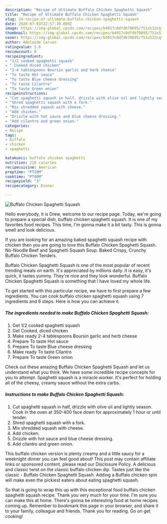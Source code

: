 ```yaml
---
description: "Recipe of Ultimate Buffalo Chicken Spaghetti Squash"
title: "Recipe of Ultimate Buffalo Chicken Spaghetti Squash"
slug: 24-recipe-of-ultimate-buffalo-chicken-spaghetti-squash
date: 2020-07-03T22:57:39.009Z
image: https://img-global.cpcdn.com/recipes/b4917c0dfdb70695/751x532cq70/buffalo-chicken-spaghetti-squash-recipe-main-photo.jpg
thumbnail: https://img-global.cpcdn.com/recipes/b4917c0dfdb70695/751x532cq70/buffalo-chicken-spaghetti-squash-recipe-main-photo.jpg
cover: https://img-global.cpcdn.com/recipes/b4917c0dfdb70695/751x532cq70/buffalo-chicken-spaghetti-squash-recipe-main-photo.jpg
author: Adelaide Carson
ratingvalue: 3.6
reviewcount: 8
recipeingredient:
- "1/2 cooked spaghetti squash"
- " Cooked diced chicken"
- "2-4 tablespoons Boursin garlic and herb cheese"
- "To taste Hot sauce"
- "To taste Blue cheese dressing"
- "To taste Cilantro"
- "To taste Green onion"
recipeinstructions:
- "Cut spaghetti squash in half, drizzle with olive oil and lightly season. Cook in the oven at 350-400 face down for approximately 1 hour or until tender."
- "Shred spaghetti squash with a fork."
- "Mix shredded squash with cheese."
- "Add chicken."
- "Drizzle with hot sauce and blue cheese dressing."
- "Add cilantro and green onion."
categories:
- Recipe
tags:
- buffalo
- chicken
- spaghetti

katakunci: buffalo chicken spaghetti 
nutrition: 210 calories
recipecuisine: American
preptime: "PT20M"
cooktime: "PT40M"
recipeyield: "3"
recipecategory: Dinner

---
```



![Buffalo Chicken Spaghetti Squash](https://img-global.cpcdn.com/recipes/b4917c0dfdb70695/751x532cq70/buffalo-chicken-spaghetti-squash-recipe-main-photo.jpg)

Hello everybody, it is Drew, welcome to our recipe page. Today, we're going to prepare a special dish, buffalo chicken spaghetti squash. It is one of my favorites food recipes. This time, I'm gonna make it a bit tasty. This is gonna smell and look delicious.

If you are looking for an amazing baked spaghetti squash recipe with chicken then you are going to love this Buffalo Chicken Spaghetti Squash. No-Noodle Beef and Spaghetti Squash Soup. Baked Crispy, Crunchy Buffalo Chicken Tenders.

Buffalo Chicken Spaghetti Squash is one of the most popular of recent trending meals on earth. It's appreciated by millions daily. It is easy, it's quick, it tastes yummy. They're nice and they look wonderful. Buffalo Chicken Spaghetti Squash is something that I have loved my whole life.


To get started with this particular recipe, we have to first prepare a few ingredients. You can cook buffalo chicken spaghetti squash using 7 ingredients and 6 steps. Here is how you can achieve it.

<!--inarticleads1-->

##### The ingredients needed to make Buffalo Chicken Spaghetti Squash:

1. Get 1/2 cooked spaghetti squash
1. Get  Cooked, diced chicken
1. Make ready 2-4 tablespoons Boursin garlic and herb cheese
1. Prepare To taste Hot sauce
1. Prepare To taste Blue cheese dressing
1. Make ready To taste Cilantro
1. Prepare To taste Green onion


Check out these amazing Buffalo Chicken Spaghetti Squash and let us understand what you think. We have some incredible recipe concepts for you to attempt. Spaghetti squash is a miracle worker. It&#39;s perfect for holding all of the cheesy, creamy sauce without the extra carbs. 

<!--inarticleads2-->

##### Instructions to make Buffalo Chicken Spaghetti Squash:

1. Cut spaghetti squash in half, drizzle with olive oil and lightly season. Cook in the oven at 350-400 face down for approximately 1 hour or until tender.
1. Shred spaghetti squash with a fork.
1. Mix shredded squash with cheese.
1. Add chicken.
1. Drizzle with hot sauce and blue cheese dressing.
1. Add cilantro and green onion.


This buffalo chicken version is plenty creamy and a little saucy for a weeknight dinner you can feel good about! This post may contain affiliate links or sponsored content, please read our Disclosure Policy. A delicious and classic twist on the classic buffalo chicken dip. Tastes just like the classic - Buffalo Chicken Spaghetti Squash. Adding a Buffalo chicken spin will make even the pickiest eaters about eating spaghetti squash. 

So that is going to wrap this up with this exceptional food buffalo chicken spaghetti squash recipe. Thank you very much for your time. I'm sure you can make this at home. There's gonna be interesting food at home recipes coming up. Remember to bookmark this page in your browser, and share it to your family, colleague and friends. Thank you for reading. Go on get cooking!
